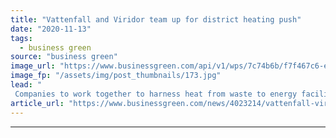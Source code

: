```yaml
---
title: "Vattenfall and Viridor team up for district heating push"
date: "2020-11-13"
tags: 
  - business green
source: "business green"
image_url: "https://www.businessgreen.com/api/v1/wps/7c74b6b/f7f467c6-e5e0-4f0e-87d2-8b7a8a23cdb4/4/ERF-grab-185x114.jpg"
image_fp: "/assets/img/post_thumbnails/173.jpg"
lead: "
 Companies to work together to harness heat from waste to energy facilities ..."
article_url: "https://www.businessgreen.com/news/4023214/vattenfall-viridor-team-district-heating-push"
---
```


---
